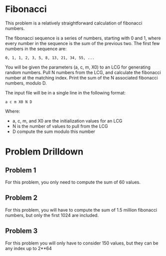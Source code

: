 Fibonacci
=============

This problem is a relatively straightforward calculation of fibonacci numbers.

The fibonacci sequence is a series of numbers, starting with 0 and 1, where every number in the sequence is the sum of the previous two.  The first few numbers in the sequence are:

    0, 1, 1, 2, 3, 5, 8, 13, 21, 34, 55, ...

You will be given the parameters (a, c, m, X0) to an LCG for generating random numbers.  Pull N numbers from the LCG, and calculate the fibonacci number at the matching index.  Print the sum of the N associated fibonacci numbers, modulo D.

The input file will be in a single line in the following format:

    a c m X0 N D

Where:
 * a, c, m, and X0 are the initialization values for an LCG
 * N is the number of values to pull from the LCG
 * D compute the sum modulo this number

 Problem Drilldown
=============

Problem 1
-------------
For this problem, you only need to compute the sum of 60 values.

Problem 2
-------------
For this problem, you will have to compute the sum of 1.5 million fibonacci numbers, but only the first 1024 are included.

Problem 3
-------------
For this problem you will only have to consider 150 values, but they can be any index up to 2\*\*64